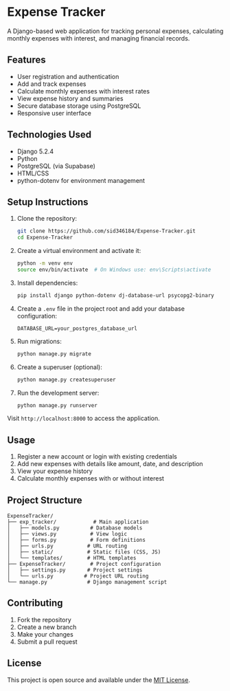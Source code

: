 # Expense Tracker

A Django-based web application for tracking personal expenses, calculating monthly expenses with interest, and managing financial records.

## Features

- User registration and authentication
- Add and track expenses
- Calculate monthly expenses with interest rates
- View expense history and summaries
- Secure database storage using PostgreSQL
- Responsive user interface

## Technologies Used

- Django 5.2.4
- Python
- PostgreSQL (via Supabase)
- HTML/CSS
- python-dotenv for environment management

## Setup Instructions

1. Clone the repository:
   ```bash
   git clone https://github.com/sid346184/Expense-Tracker.git
   cd Expense-Tracker
   ```

2. Create a virtual environment and activate it:
   ```bash
   python -m venv env
   source env/bin/activate  # On Windows use: env\Scripts\activate
   ```

3. Install dependencies:
   ```bash
   pip install django python-dotenv dj-database-url psycopg2-binary
   ```

4. Create a `.env` file in the project root and add your database configuration:
   ```
   DATABASE_URL=your_postgres_database_url
   ```

5. Run migrations:
   ```bash
   python manage.py migrate
   ```

6. Create a superuser (optional):
   ```bash
   python manage.py createsuperuser
   ```

7. Run the development server:
   ```bash
   python manage.py runserver
   ```

Visit `http://localhost:8000` to access the application.

## Usage

1. Register a new account or login with existing credentials
2. Add new expenses with details like amount, date, and description
3. View your expense history
4. Calculate monthly expenses with or without interest

## Project Structure

```
ExpenseTracker/
├── exp_tracker/            # Main application
│   ├── models.py          # Database models
│   ├── views.py           # View logic
│   ├── forms.py           # Form definitions
│   ├── urls.py           # URL routing
│   ├── static/           # Static files (CSS, JS)
│   └── templates/        # HTML templates
├── ExpenseTracker/        # Project configuration
│   ├── settings.py       # Project settings
│   └── urls.py          # Project URL routing
└── manage.py             # Django management script
```

## Contributing

1. Fork the repository
2. Create a new branch
3. Make your changes
4. Submit a pull request

## License

This project is open source and available under the [MIT License](LICENSE).
